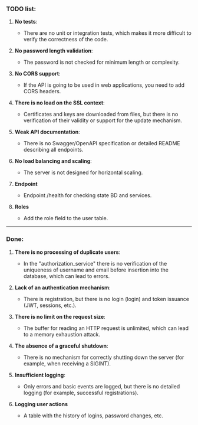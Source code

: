 ### TODO list:

1. **No tests**:
    - There are no unit or integration tests, which makes it more difficult to verify the correctness of the code.

1. **No password length validation**:
    - The password is not checked for minimum length or complexity.  

1. **No CORS support**:
    - If the API is going to be used in web applications, you need to add CORS headers.  

1. **There is no load on the SSL context**:
    - Certificates and keys are downloaded from files, but there is no verification of their validity or support for the update mechanism.  

1. **Weak API documentation**:
    - There is no Swagger/OpenAPI specification or detailed README describing all endpoints.  

1. **No load balancing and scaling**:  
    - The server is not designed for horizontal scaling.

1. **Endpoint**
    - Endpoint /health for checking state BD and services.

1. **Roles**
    - Add the role field to the user table.
---
### Done:
    
1. **There is no processing of duplicate users**:
    - In the "authorization_service" there is no verification of the uniqueness of username and email before insertion into the database, which can lead to errors.  

1. **Lack of an authentication mechanism**:
    - There is registration, but there is no login (login) and token issuance (JWT, sessions, etc.).  

1. **There is no limit on the request size**:  
    - The buffer for reading an HTTP request is unlimited, which can lead to a memory exhaustion attack.  

1. **The absence of a graceful shutdown**:
    - There is no mechanism for correctly shutting down the server (for example, when receiving a SIGINT).  

1. **Insufficient logging**:  
    - Only errors and basic events are logged, but there is no detailed logging (for example, successful registrations).  

1. **Logging user actions**
    - A table with the history of logins, password changes, etc.
